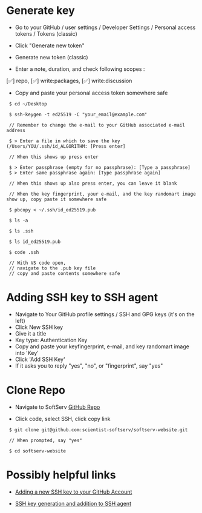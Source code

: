 # Generate key

- Go to your GitHub / user settings / Developer Settings / Personal access tokens / Tokens (classic)

- Click "Generate new token"

- Generate new token (classic)

- Enter a note, duration, and check following scopes :

 [✅] repo, [✅] write:packages, [✅] write:discussion

- Copy and paste your personal access token somewhere safe



``` terminal
 $ cd ~/Desktop

 $ ssh-keygen -t ed25519 -C "your_email@example.com"

 // Remember to change the e-mail to your GitHub associated e-mail address

 $ > Enter a file in which to save the key (/Users/YOU/.ssh/id_ALGORITHM: [Press enter]

 // When this shows up press enter

 $ > Enter passphrase (empty for no passphrase): [Type a passphrase]
 $ > Enter same passphrase again: [Type passphrase again]

 // When this shows up also press enter, you can leave it blank

 // When the key fingerprint, your e-mail, and the key randomart image show up, copy paste it somewhere safe

 $ pbcopy < ~/.ssh/id_ed25519.pub

 $ ls -a    

 $ ls .ssh  

 $ ls id_ed25519.pub

 $ code .ssh

 // With VS code open,
 // navigate to the .pub key file
 // copy and paste contents somewhere safe
```
# Adding SSH key to SSH agent

- Navigate to Your GitHub profile settings / SSH and GPG keys (it's on the left)
- Click New SSH key
- Give it a title
- Key type: Authentication Key
- Copy and paste your keyfingerprint,  e-mail, and key randomart image into 'Key'
- Click 'Add SSH Key'
- If it asks you to reply "yes", "no", or "fingerprint", say "yes"

# Clone  Repo

- Navigate to SoftServ [GitHub Repo](https://github.com/scientist-softserv/softserv-website)

- Click code, select SSH, click copy link

``` terminal
 $ git clone git@github.com:scientist-softserv/softserv-website.git

 // When prompted, say "yes"

 $ cd softserv-website
```

# Possibly helpful links

- [Adding a new SSH key to your GitHub Account](https://docs.github.com/en/authentication/connecting-to-github-with-ssh/adding-a-new-ssh-key-to-your-github-account)

- [SSH key generation and addition to SSH agent](https://docs.github.com/en/authentication/connecting-to-github-with-ssh/generating-a-new-ssh-key-and-adding-it-to-the-ssh-agent)
